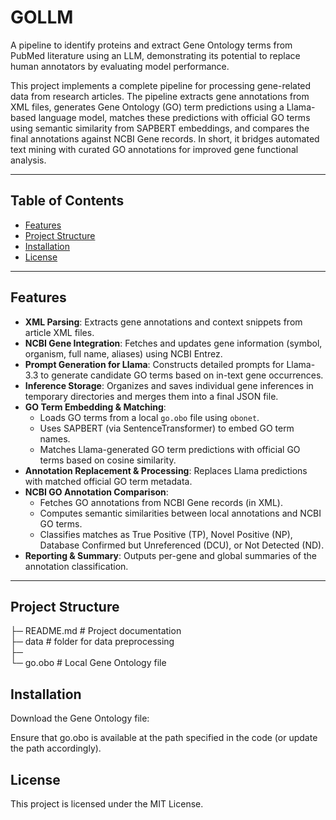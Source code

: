 # GOLLM
A pipeline to identify proteins and extract Gene Ontology terms from PubMed literature using an LLM, demonstrating its potential to replace human annotators by evaluating model performance.

This project implements a complete pipeline for processing gene-related data from research articles. The pipeline extracts gene annotations from XML files, generates Gene Ontology (GO) term predictions using a Llama-based language model, matches these predictions with official GO terms using semantic similarity from SAPBERT embeddings, and compares the final annotations against NCBI Gene records. In short, it bridges automated text mining with curated GO annotations for improved gene functional analysis.

---

## Table of Contents

- [Features](#features)
- [Project Structure](#project-structure)
- [Installation](#installation)
- [License](#license)

---

## Features

- **XML Parsing**: Extracts gene annotations and context snippets from article XML files.
- **NCBI Gene Integration**: Fetches and updates gene information (symbol, organism, full name, aliases) using NCBI Entrez.
- **Prompt Generation for Llama**: Constructs detailed prompts for Llama-3.3 to generate candidate GO terms based on in-text gene occurrences.
- **Inference Storage**: Organizes and saves individual gene inferences in temporary directories and merges them into a final JSON file.
- **GO Term Embedding & Matching**:  
  - Loads GO terms from a local `go.obo` file using `obonet`.  
  - Uses SAPBERT (via SentenceTransformer) to embed GO term names.  
  - Matches Llama-generated GO term predictions with official GO terms based on cosine similarity.
- **Annotation Replacement & Processing**: Replaces Llama predictions with matched official GO term metadata.
- **NCBI GO Annotation Comparison**:  
  - Fetches GO annotations from NCBI Gene records (in XML).  
  - Computes semantic similarities between local annotations and NCBI GO terms.  
  - Classifies matches as True Positive (TP), Novel Positive (NP), Database Confirmed but Unreferenced (DCU), or Not Detected (ND).
- **Reporting & Summary**: Outputs per-gene and global summaries of the annotation classification.

---

## Project Structure

├─ README.md # Project documentation\
├─ data # folder for data preprocessing\
├─ \
└─ go.obo # Local Gene Ontology file

## Installation

Download the Gene Ontology file:

Ensure that go.obo is available at the path specified in the code (or update the path accordingly).

## License
This project is licensed under the MIT License.
